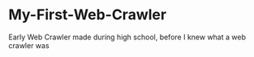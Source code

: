# My-First-Web-Crawler
Early Web Crawler made during high school, before I knew what a web crawler was
